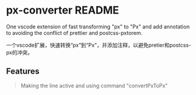 # px-converter README

One vscode extension of fast transforming "px" to "Px" and add annotation to avoiding the conflict of prettier and postcss-pxtorem.

一个vscode扩展，快速转换“px”到“Px”，并添加注释，以避免pretier和postcss-px的冲突。

## Features

> Making the line active and using command "convertPxToPx"

